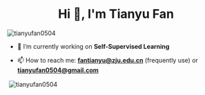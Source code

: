 <h1 align="center">Hi 👋, I'm Tianyu Fan</h1>

<p align="left"> <img src="https://komarev.com/ghpvc/?username=tianyufan0504&label=Profile%20views&color=0e75b6&style=flat" alt="tianyufan0504" /> </p>

- 🔭 I’m currently working on **Self-Supervised Learning**

- 📫 How to reach me: **fantianyu@zju.edu.cn** (frequently use)  or  **tianyufan0504@gmail.com**


<p>&nbsp;<img align="center" src="https://github-readme-stats.vercel.app/api?username=tianyufan0504&show_icons=true&locale=en" alt="tianyufan0504" /></p>

